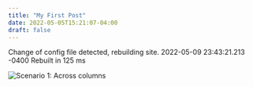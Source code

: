 ```yaml
---
title: "My First Post"
date: 2022-05-05T15:21:07-04:00
draft: false
---
```


Change of config file detected, rebuilding site.
2022-05-09 23:43:21.213 -0400
Rebuilt in 125 ms

![Scenario 1: Across columns](/test.jpg)




